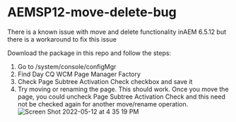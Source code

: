 # AEMSP12-move-delete-bug
There is a known issue with move and delete functionality inAEM 6.5.12 but there is a workaround to fix this issue

Download the package in this repo and  follow the steps:
1. Go to /system/console/configMgr
2. Find Day CQ WCM Page Manager Factory
3. Check Page Subtree Activation Check checkbox and save it
4. Try moving or renaming the page.
This should work. Once you move the page, you could uncheck Page Subtree Activation Check and this need not be checked again for another move/rename operation.
![Screen Shot 2022-05-12 at 4 35 19 PM](https://user-images.githubusercontent.com/4964968/168163432-35fffb80-c822-44e8-afdd-ce6fc388e3aa.png)
